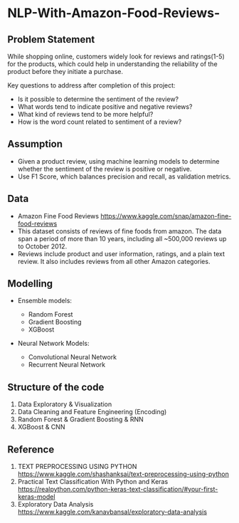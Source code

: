 # NLP-With-Amazon-Food-Reviews-


## Problem Statement
While shopping online, customers widely look for reviews and ratings(1-5) for the products, which could help in understanding the reliability of the product before they initiate a purchase. 

Key questions to address after completion of this project:  
  * Is it possible to determine the sentiment of the review?
  * What words tend to indicate positive and negative reviews?
  * What kind of reviews tend to be more helpful?
  * How is the word count related to sentiment of a review?

## Assumption
  * Given a product review, using machine learning models to determine whether the sentiment of the review is positive or negative. 
  * Use F1 Score, which balances precision and recall, as validation metrics.

## Data 
  * Amazon Fine Food Reviews https://www.kaggle.com/snap/amazon-fine-food-reviews
  * This dataset consists of reviews of fine foods from amazon. The data span a period of more than 10 years, including all ~500,000 reviews up to October 2012.
  * Reviews include product and user information, ratings, and a plain text review. It also includes reviews from all other Amazon categories.

## Modelling
  * Ensemble models:
    * Random Forest
    * Gradient Boosting
    * XGBoost

  * Neural Network Models:
    * Convolutional Neural Network
    * Recurrent Neural Network

## Structure of the code
  1. Data Exploratory & Visualization
  2. Data Cleaning and Feature Engineering (Encoding)
  3. Random Forest & Gradient Boosting & RNN
  4. XGBoost & CNN

## Reference
1. TEXT PREPROCESSING USING PYTHON https://www.kaggle.com/shashanksai/text-preprocessing-using-python
2. Practical Text Classification With Python and Keras https://realpython.com/python-keras-text-classification/#your-first-keras-model
3. Exploratory Data Analysis https://www.kaggle.com/kanavbansal/exploratory-data-analysis
